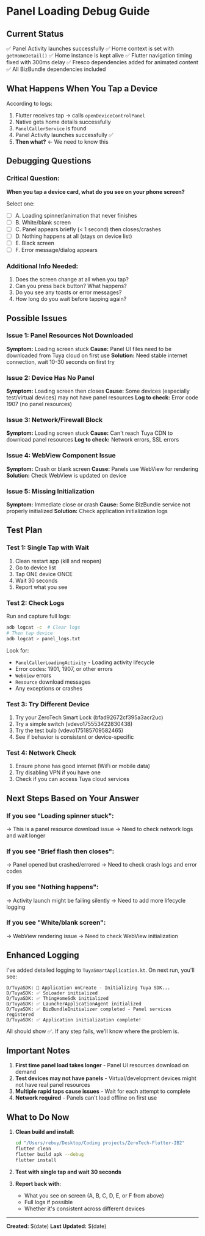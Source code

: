 # Panel Loading Debug Guide

## Current Status

✅ Panel Activity launches successfully
✅ Home context is set with `getHomeDetail()`
✅ Home instance is kept alive
✅ Flutter navigation timing fixed with 300ms delay
✅ Fresco dependencies added for animated content
✅ All BizBundle dependencies included

## What Happens When You Tap a Device

According to logs:
1. Flutter receives tap → calls `openDeviceControlPanel`
2. Native gets home details successfully
3. `PanelCallerService` is found
4. Panel Activity launches successfully ✅
5. **Then what?** ← We need to know this

## Debugging Questions

### Critical Question:
**When you tap a device card, what do you see on your phone screen?**

Select one:
- [ ] A. Loading spinner/animation that never finishes
- [ ] B. White/blank screen
- [ ] C. Panel appears briefly (< 1 second) then closes/crashes
- [ ] D. Nothing happens at all (stays on device list)
- [ ] E. Black screen
- [ ] F. Error message/dialog appears

### Additional Info Needed:
1. Does the screen change at all when you tap?
2. Can you press back button? What happens?
3. Do you see any toasts or error messages?
4. How long do you wait before tapping again?

## Possible Issues

### Issue 1: Panel Resources Not Downloaded
**Symptom:** Loading screen stuck
**Cause:** Panel UI files need to be downloaded from Tuya cloud on first use
**Solution:** Need stable internet connection, wait 10-30 seconds on first try

### Issue 2: Device Has No Panel
**Symptom:** Loading screen then closes
**Cause:** Some devices (especially test/virtual devices) may not have panel resources
**Log to check:** Error code 1907 (no panel resources)

### Issue 3: Network/Firewall Block
**Symptom:** Loading screen stuck
**Cause:** Can't reach Tuya CDN to download panel resources
**Log to check:** Network errors, SSL errors

### Issue 4: WebView Component Issue
**Symptom:** Crash or blank screen
**Cause:** Panels use WebView for rendering
**Solution:** Check WebView is updated on device

### Issue 5: Missing Initialization
**Symptom:** Immediate close or crash
**Cause:** Some BizBundle service not properly initialized
**Solution:** Check application initialization logs

## Test Plan

### Test 1: Single Tap with Wait
1. Clean restart app (kill and reopen)
2. Go to device list
3. Tap ONE device ONCE
4. Wait 30 seconds
5. Report what you see

### Test 2: Check Logs
Run and capture full logs:
```bash
adb logcat -c  # Clear logs
# Then tap device
adb logcat > panel_logs.txt
```

Look for:
- `PanelCallerLoadingActivity` - Loading activity lifecycle
- Error codes: 1901, 1907, or other errors
- `WebView` errors
- `Resource` download messages
- Any exceptions or crashes

### Test 3: Try Different Device
1. Try your ZeroTech Smart Lock (bfad92672cf395a3acr2uc)
2. Try a simple switch (vdevo175553422830438)
3. Try the test bulb (vdevo175185709582465)
4. See if behavior is consistent or device-specific

### Test 4: Network Check
1. Ensure phone has good internet (WiFi or mobile data)
2. Try disabling VPN if you have one
3. Check if you can access Tuya cloud services

## Next Steps Based on Your Answer

### If you see "Loading spinner stuck":
→ This is a panel resource download issue
→ Need to check network logs and wait longer

### If you see "Brief flash then closes":
→ Panel opened but crashed/errored
→ Need to check crash logs and error codes

### If you see "Nothing happens":
→ Activity launch might be failing silently
→ Need to add more lifecycle logging

### If you see "White/blank screen":
→ WebView rendering issue
→ Need to check WebView initialization

## Enhanced Logging

I've added detailed logging to `TuyaSmartApplication.kt`. On next run, you'll see:
```
D/TuyaSDK: 🚀 Application onCreate - Initializing Tuya SDK...
D/TuyaSDK: ✅ SoLoader initialized
D/TuyaSDK: ✅ ThingHomeSdk initialized
D/TuyaSDK: ✅ LauncherApplicationAgent initialized
D/TuyaSDK: ✅ BizBundleInitializer completed - Panel services registered
D/TuyaSDK: ✅ Application initialization complete!
```

All should show ✅. If any step fails, we'll know where the problem is.

## Important Notes

1. **First time panel load takes longer** - Panel UI resources download on demand
2. **Test devices may not have panels** - Virtual/development devices might not have real panel resources
3. **Multiple rapid taps cause issues** - Wait for each attempt to complete
4. **Network required** - Panels can't load offline on first use

## What to Do Now

1. **Clean build and install**:
   ```bash
   cd "/Users/rebuy/Desktop/Coding projects/ZeroTech-Flutter-IB2"
   flutter clean
   flutter build apk --debug
   flutter install
   ```

2. **Test with single tap and wait 30 seconds**

3. **Report back with**:
   - What you see on screen (A, B, C, D, E, or F from above)
   - Full logs if possible
   - Whether it's consistent across different devices

---

**Created:** $(date)
**Last Updated:** $(date)

